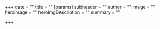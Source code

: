 +++
date = ""
title = ""
[params]
	subheader = ""
	author = ""
	image = ""
  heroimage = ""
  heroImgDescription = ""
  summary = ""

+++